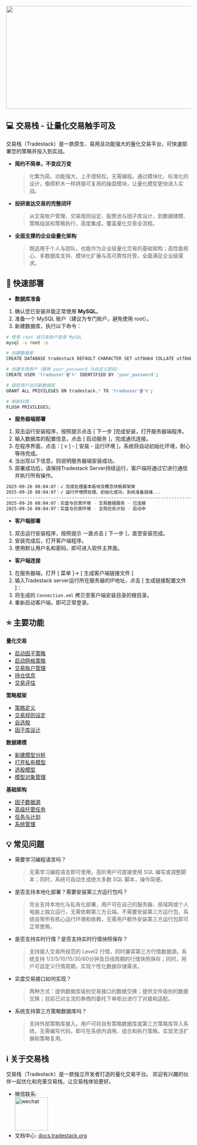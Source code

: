 <p align="center">
<img width="1440" height="280" alt="github_banner_white" src="https://github.com/user-attachments/assets/d88f1137-7738-487f-8ddd-bf92ce749bf9" />
</p>

## 💻 交易栈 - 让量化交易触手可及

交易栈（Tradestack）是一款原生、易用且功能强大的量化交易平台，可快速部署您的策略并投入到实战。

- **简约不简单，不变应万变**

  > 化繁为简，功能强大，上手很轻松，无需编程。通过模块化、标准化的设计，像搭积木一样拼接可复用的操盘模块，让量化模型更快进入实战。

- **投研直达交易的完整闭环**

  > 从交易账户管理、交易规则设定、股票池与因子库设计，到数据建模、策略组装和策略执行，高度集成，覆盖量化交易全流程。

- **全面支撑的企业级量化架构**

  > 既适用于个人与团队，也能作为企业级量化交易的基础架构；高性能核心、多数据库支持、模块化扩展与高可靠性托管，全面满足企业级需求。 

## 🚀 快速部署

- **数据库准备**

1. 确认您已安装并能正常使用 **MySQL**。
2. 准备一个 MySQL 账户（建议为专门账户，避免使用 root）。  
3. 新建数据库，执行以下命令：
```bash
# 使用 root 或已有账户登录 MySQL
mysql -u root -p

# 创建数据库
CREATE DATABASE tradestack DEFAULT CHARACTER SET utf8mb4 COLLATE utf8mb4_general_ci;

# 创建专用用户（替换 your_password 为自定义密码）
CREATE USER 'tradeuser'@'%' IDENTIFIED BY 'your_password';

# 授权用户访问新数据库
GRANT ALL PRIVILEGES ON tradestack.* TO 'tradeuser'@'%';

# 刷新权限
FLUSH PRIVILEGES;
```

- **服务器端部署**

1. 双击运行安装程序，按照提示点击 [ 下一步 ]完成安装，打开服务器端程序。
2. 输入数据库的配置信息，点击 [ 启动服务 ]，完成通讯连接。
3. 在程序界面，点击：[ v ] - [ 安装 - 运行环境 ]，系统将自动初始化环境，耐心等待完成。
4. 当出现以下信息，则说明服务器端安装成功。
5. 部署成功后，请保持Tradestack Server持续运行，客户端将通过它进行通信并执行所有操作。
```bash
2025-09-26 08:04:07：√ 完成处理基本板块及概念块板框架架
2025-09-26 08:04:07：√ 运行环境预处理、初始化成功，系统准备就绪...
--------------------------------------------------------------------------------
2025-09-26 08:04:07：实盘与仿真环境 - 交易数据服务 - 已连接
2025-09-26 08:04:07：实盘与仿真环境 - 全局任务计划 - 启动中
```

- **客户端部署**

1. 双击运行安装程序，按照提示 一直点击 [ 下一步 ]，直至安装完成。
2. 安装完成后，打开客户端程序。
3. 使用默认用户名和密码，即可进入软件主界面。

- **客户端连接**
1. 在服务器端，打开 [ 菜单 ]-> [ 生成客户端链接文件 ]
2. 输入Tradestack server运行所在服务器的IP地址，点击 [ 生成链接配置文件 ]： 
3. 将生成的 `Connection.xml` 拷贝至客户端安装目录的根目录。  
4. 重新启动客户端，即可正常登录。
   
## ⭐ 主要功能
**量化交易**
- [ 启动因子策略 ](./Factor_Strategy.md)
- [ 启动网格策略 ](./QuickStart.md)
- [ 交易账户管理 ](./QuickStart.md)
- [ 持仓信息 ](./QuickStart.md)
- [ 交易评估 ](./QuickStart.md)

**策略框架**
- [ 策略定义 ](./QuickStart.md)
- [ 交易规则设定 ](./QuickStart.md)
- [ 自选股 ](./QuickStart.md)
- [ 因子库设计 ](./QuickStart.md)

**数据建模**
- [ 新建模型分析 ](./QuickStart.md)
- [ 打开私有模型 ](./QuickStart.md)
- [ 选股模型 ](./QuickStart.md)
- [ 模型对象管理 ](./QuickStart.md)

**基础架构**
- [ 因子数据源 ](./QuickStart.md)
- [ 高级托管任务 ](./QuickStart.md)
- [ 任务与计划 ](./QuickStart.md)
- [ 系统管理 ](./QuickStart.md)

## 💡 常见问题
- 需要学习编程语言吗？
  > 无需学习编程语言即可使用，高阶用户可直接使用 SQL 编写或调整脚本；同时，系统可自动生成绝大多数 SQL 脚本，操作简便。

- 是否支持本地化部署？需要安装第三方运行包吗？
  > 完全支持本地化与私有化部署，用户可在自己的服务器、局域网或个人电脑上独立运行，无需依赖第三方云端。不需要安装第三方运行包，系统自带所有核心运行环境和依赖，无需用户额外安装第三方运行包即可正常使用。

- 是否支持实时行情？是否支持实时行情快照保存？
  > 支持接入交易所规范的 Level2 行情，同时兼容第三方行情数据源。系统支持 1/3/5/10/15/30/60分钟及日线周期的行情快照保存；同时，用户可自定义行情周期，实现个性化数据存储需求。

- 实盘交易接口如何实现？
  > 两种方式：提供数据库级别交易接口的数据交换；提供文件级别的数据交换；目前已对主流的券商的委托下单柜台进行了对接和适配。

- 系统支持第三方策略数据库吗？
  > 支持外部策略库接入。用户可将自有策略数据库或第三方策略库导入系统，无需编写代码，即可在系统内调用、组合和执行策略，实现灵活扩展和策略复用。


## ℹ️ 关于交易栈 

交易栈（Tradestack）是一款独立开发者打造的量化交易平台。
欢迎有兴趣的伙伴一起优化和完善交易栈，让交易栈体验更好。

- 微信联系:  
  <img width="90" height="90" alt="wechat" src="https://github.com/user-attachments/assets/86a97b8b-eb91-49bc-9ea8-999c972f393e" />
- 文档中心: [docs.tradestack.org](http://www.tradestack.org:3000/#/README)
